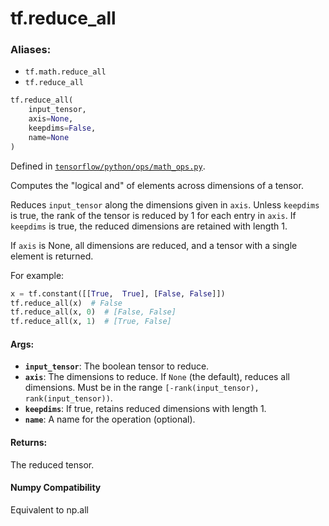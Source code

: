 <div itemscope itemtype="http://developers.google.com/ReferenceObject">
<meta itemprop="name" content="tf.reduce_all" />
<meta itemprop="path" content="Stable" />
</div>

# tf.reduce_all

### Aliases:

* `tf.math.reduce_all`
* `tf.reduce_all`

``` python
tf.reduce_all(
    input_tensor,
    axis=None,
    keepdims=False,
    name=None
)
```



Defined in [`tensorflow/python/ops/math_ops.py`](/code/stable/tensorflow/python/ops/math_ops.py).

Computes the "logical and" of elements across dimensions of a tensor.

Reduces `input_tensor` along the dimensions given in `axis`.
Unless `keepdims` is true, the rank of the tensor is reduced by 1 for each
entry in `axis`. If `keepdims` is true, the reduced dimensions
are retained with length 1.

If `axis` is None, all dimensions are reduced, and a
tensor with a single element is returned.

For example:

```python
x = tf.constant([[True,  True], [False, False]])
tf.reduce_all(x)  # False
tf.reduce_all(x, 0)  # [False, False]
tf.reduce_all(x, 1)  # [True, False]
```

#### Args:

* <b>`input_tensor`</b>: The boolean tensor to reduce.
* <b>`axis`</b>: The dimensions to reduce. If `None` (the default), reduces all
    dimensions. Must be in the range `[-rank(input_tensor),
    rank(input_tensor))`.
* <b>`keepdims`</b>: If true, retains reduced dimensions with length 1.
* <b>`name`</b>: A name for the operation (optional).


#### Returns:

The reduced tensor.



#### Numpy Compatibility
Equivalent to np.all

